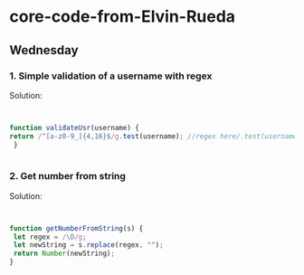 # core-code-from-Elvin-Rueda


## Wednesday




### 1. Simple validation of a username with regex




Solution:
 
 
 ```Javascript
 
 
 function validateUsr(username) {
 return /^[a-z0-9_]{4,16}$/g.test(username); //regex here/.test(username) 
  }
  
  ````



### 2. Get number from string




Solution:
 
 
 ```Javascript


function getNumberFromString(s) {
  let regex = /\D/g;
  let newString = s.replace(regex, "");
  return Number(newString);
}


```

